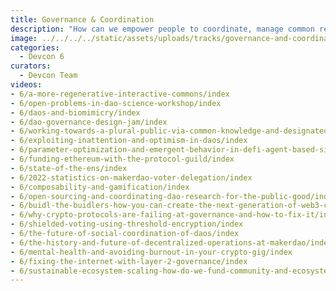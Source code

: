 ```yaml
---
title: Governance & Coordination
description: "How can we empower people to coordinate, manage common resources and make positive-sum decisions together? DAOs, decentralized governance, etc."
image: ../../../../static/assets/uploads/tracks/governance-and-coordination.png
categories:
  - Devcon 6
curators:
  - Devcon Team
videos: 
- 6/a-more-regenerative-interactive-commons/index
- 6/open-problems-in-dao-science-workshop/index
- 6/daos-and-biomimicry/index
- 6/dao-governance-design-jam/index
- 6/working-towards-a-plural-public-via-common-knowledge-and-designated-verifier-proofs/index
- 6/exploiting-inattention-and-optimism-in-daos/index
- 6/parameter-optimization-and-emergent-behavior-in-defi-agent-based-simulations-and-reinforcement-learning/index
- 6/funding-ethereum-with-the-protocol-guild/index
- 6/state-of-the-ens/index
- 6/2022-statistics-on-makerdao-voter-delegation/index
- 6/composability-and-gamification/index
- 6/open-sourcing-and-coordinating-dao-research-for-the-public-good/index
- 6/buidl-the-buidlers-how-you-can-create-the-next-generation-of-web3-contributors-through-education-peer-review-and-professional-development/index
- 6/why-crypto-protocols-are-failing-at-governance-and-how-to-fix-it/index
- 6/shielded-voting-using-threshold-encryption/index
- 6/the-future-of-social-coordination-of-daos/index
- 6/the-history-and-future-of-decentralized-operations-at-makerdao/index
- 6/mental-health-and-avoiding-burnout-in-your-crypto-gig/index
- 6/fixing-the-internet-with-layer-2-governance/index
- 6/sustainable-ecosystem-scaling-how-do-we-fund-community-and-ecosystem-growth/index
---
```

